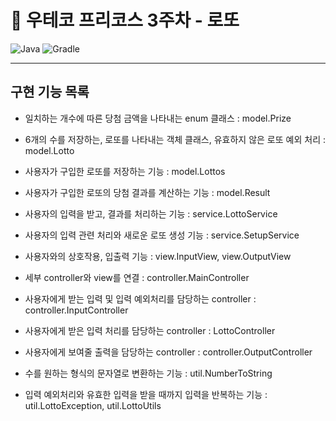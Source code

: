 # 🎰 우테코 프리코스 3주차 - 로또

![Java](https://img.shields.io/badge/Java-21-blue.svg)
![Gradle](https://img.shields.io/badge/Gradle-8.7-green.svg)
<hr>

## 구현 기능 목록

- 일치하는 개수에 따른 당첨 금액을 나타내는 enum 클래스 : model.Prize


- 6개의 수를 저장하는, 로또를 나타내는 객체 클래스, 유효하지 않은 로또 예외 처리 : model.Lotto


- 사용자가 구입한 로또를 저장하는 기능 : model.Lottos


- 사용자가 구입한 로또의 당첨 결과를 계산하는 기능 : model.Result


- 사용자의 입력을 받고, 결과를 처리하는 기능 : service.LottoService


- 사용자의 입력 관련 처리와 새로운 로또 생성 기능 : service.SetupService


- 사용자와의 상호작용, 입출력 기능 : view.InputView, view.OutputView


- 세부 controller와 view를 연결 : controller.MainController


- 사용자에게 받는 입력 및 입력 예외처리를 담당하는 controller : controller.InputController


- 사용자에게 받은 입력 처리를 담당하는 controller : LottoController


- 사용자에게 보여줄 출력을 담당하는 controller : controller.OutputController


- 수를 원하는 형식의 문자열로 변환하는 기능 : util.NumberToString


- 입력 예외처리와 유효한 입력을 받을 때까지 입력을 반복하는 기능 : util.LottoException, util.LottoUtils
